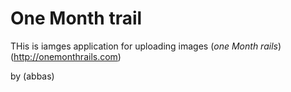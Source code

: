 # One Month trail 

THis is iamges application for uploading images 
(*one Month rails*)(http://onemonthrails.com)


by (abbas) 